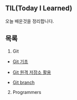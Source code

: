 ## TIL(Today I Learned)

 오늘 배운것을 정리합니다.



## 목록 

1. Git

* [Git 기초](./git/Git_기초.md)

* [Git 원격 저장소 활용](./git/Git_원격_저장소_활용.md)

* [Git branch](./git/branch.md)

  

2. Programmers

